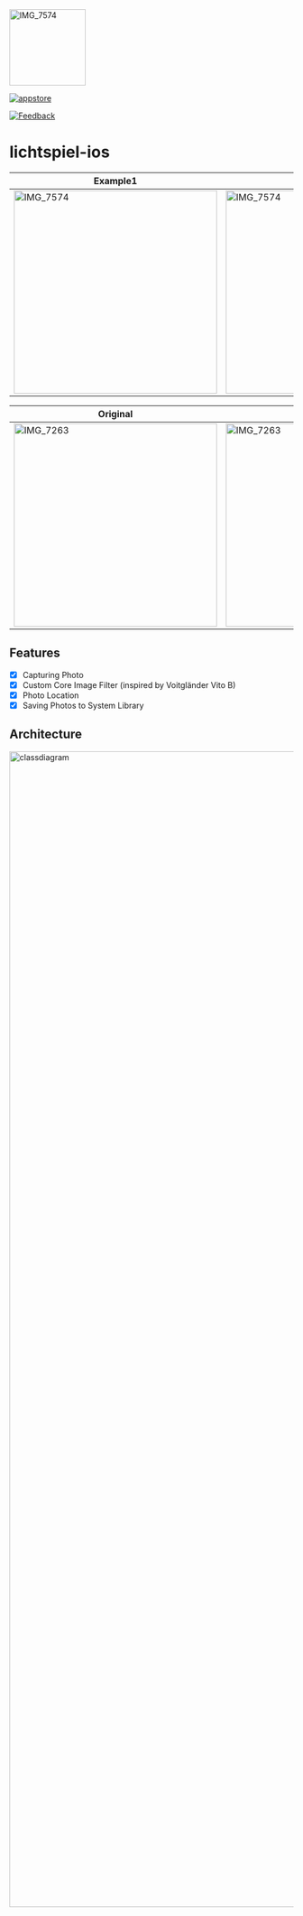 <img width="135" height="135" alt="IMG_7574" src="https://github.com/user-attachments/assets/65d3cc1b-fc61-4602-8123-11cb9e4d4b06" />

[![appstore](https://img.shields.io/badge/필름카페-다운로드-000000.svg?style=for-the-badge)](https://apps.apple.com/kr/app/id6741321900)

[![Feedback](https://img.shields.io/badge/💬_앱_사용_피드백_남기기-ffcc00?style=for-the-badge&logoColor=white)](https://j-sung-0o0.notion.site/18d9ccab637880a0ae0ff45fd2703d19?pvs=105)

# lichtspiel-ios

| Example1 | Example2 |
| --- | --- |
| <img width="360" alt="IMG_7574" src="https://github.com/user-attachments/assets/b11e250e-5c3c-4bd0-a9a4-4452a4fd88b7" /> | <img width="360" alt="IMG_7574" src="https://github.com/user-attachments/assets/94147c82-a966-4e7c-903e-15b240b14134" /> |

| Original | Filter Applied |
| --- | --- | 
| <img width="360" alt="IMG_7263" src="https://github.com/user-attachments/assets/92dde2ab-b962-454a-bad3-4f0775bdada9" /> | <img width="360" alt="IMG_7263" src="https://github.com/user-attachments/assets/cbad4e1b-fb4b-437a-9cd4-24c2a02ad531" /> |

## Features

- [x] Capturing Photo
- [x] Custom Core Image Filter (inspired by Voitgländer Vito B)
- [x] Photo Location
- [x] Saving Photos to System Library

## Architecture

<img width="2048" alt="classdiagram" src="https://github.com/user-attachments/assets/f6e5a15f-31b1-4695-92cc-fc7d12ffc81d" />
